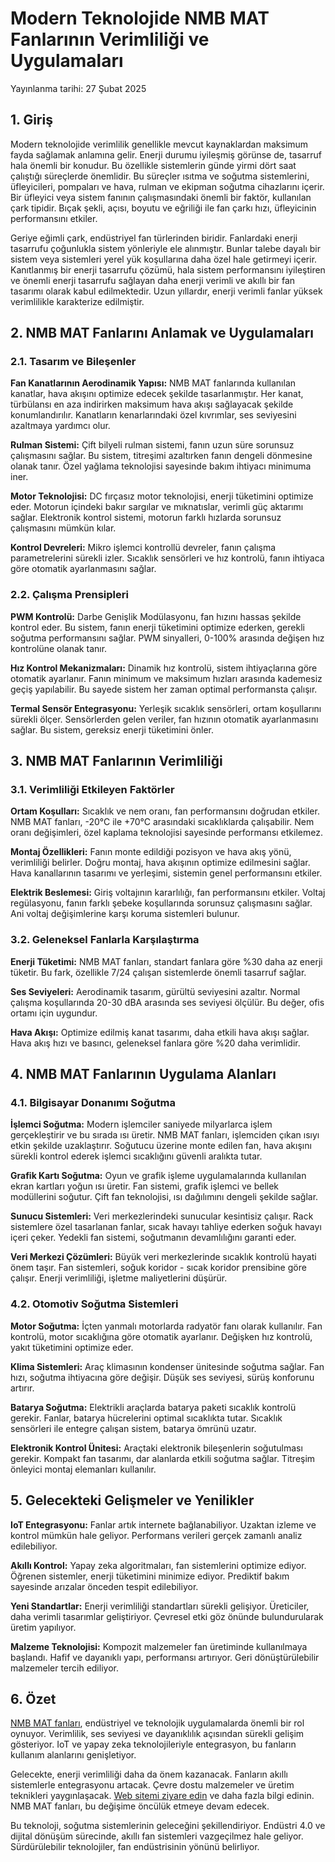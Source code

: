 # Modern Teknolojide NMB MAT Fanlarının Verimliliği ve Uygulamaları

Yayınlanma tarihi: 27 Şubat 2025

## 1. Giriş 

Modern teknolojide verimlilik genellikle mevcut kaynaklardan maksimum fayda sağlamak anlamına gelir. Enerji durumu iyileşmiş görünse de, tasarruf hala önemli bir konudur. Bu özellikle sistemlerin günde yirmi dört saat çalıştığı süreçlerde önemlidir. Bu süreçler ısıtma ve soğutma sistemlerini, üfleyicileri, pompaları ve hava, rulman ve ekipman soğutma cihazlarını içerir. Bir üfleyici veya sistem fanının çalışmasındaki önemli bir faktör, kullanılan çark tipidir. Bıçak şekli, açısı, boyutu ve eğriliği ile fan çarkı hızı, üfleyicinin performansını etkiler.

Geriye eğimli çark, endüstriyel fan türlerinden biridir. Fanlardaki enerji tasarrufu çoğunlukla sistem yönleriyle ele alınmıştır. Bunlar talebe dayalı bir sistem veya sistemleri yerel yük koşullarına daha özel hale getirmeyi içerir. Kanıtlanmış bir enerji tasarrufu çözümü, hala sistem performansını iyileştiren ve önemli enerji tasarrufu sağlayan daha enerji verimli ve akıllı bir fan tasarımı olarak kabul edilmektedir. Uzun yıllardır, enerji verimli fanlar yüksek verimlilikle karakterize edilmiştir.

## 2. NMB MAT Fanlarını Anlamak ve Uygulamaları

### 2.1. Tasarım ve Bileşenler

**Fan Kanatlarının Aerodinamik Yapısı:** NMB MAT fanlarında kullanılan kanatlar, hava akışını optimize edecek şekilde tasarlanmıştır. Her kanat, türbülansı en aza indirirken maksimum hava akışı sağlayacak şekilde konumlandırılır. Kanatların kenarlarındaki özel kıvrımlar, ses seviyesini azaltmaya yardımcı olur.

**Rulman Sistemi:** Çift bilyeli rulman sistemi, fanın uzun süre sorunsuz çalışmasını sağlar. Bu sistem, titreşimi azaltırken fanın dengeli dönmesine olanak tanır. Özel yağlama teknolojisi sayesinde bakım ihtiyacı minimuma iner.

**Motor Teknolojisi:** DC fırçasız motor teknolojisi, enerji tüketimini optimize eder. Motorun içindeki bakır sargılar ve mıknatıslar, verimli güç aktarımı sağlar. Elektronik kontrol sistemi, motorun farklı hızlarda sorunsuz çalışmasını mümkün kılar.

**Kontrol Devreleri:** Mikro işlemci kontrollü devreler, fanın çalışma parametrelerini sürekli izler. Sıcaklık sensörleri ve hız kontrolü, fanın ihtiyaca göre otomatik ayarlanmasını sağlar.

### 2.2. Çalışma Prensipleri

**PWM Kontrolü:** Darbe Genişlik Modülasyonu, fan hızını hassas şekilde kontrol eder. Bu sistem, fanın enerji tüketimini optimize ederken, gerekli soğutma performansını sağlar. PWM sinyalleri, 0-100% arasında değişen hız kontrolüne olanak tanır.

**Hız Kontrol Mekanizmaları:** Dinamik hız kontrolü, sistem ihtiyaçlarına göre otomatik ayarlanır. Fanın minimum ve maksimum hızları arasında kademesiz geçiş yapılabilir. Bu sayede sistem her zaman optimal performansta çalışır.

**Termal Sensör Entegrasyonu:** Yerleşik sıcaklık sensörleri, ortam koşullarını sürekli ölçer. Sensörlerden gelen veriler, fan hızının otomatik ayarlanmasını sağlar. Bu sistem, gereksiz enerji tüketimini önler.

## 3. NMB MAT Fanlarının Verimliliği

### 3.1. Verimliliği Etkileyen Faktörler

**Ortam Koşulları:** Sıcaklık ve nem oranı, fan performansını doğrudan etkiler. NMB MAT fanları, -20°C ile +70°C arasındaki sıcaklıklarda çalışabilir. Nem oranı değişimleri, özel kaplama teknolojisi sayesinde performansı etkilemez.

**Montaj Özellikleri:** Fanın monte edildiği pozisyon ve hava akış yönü, verimliliği belirler. Doğru montaj, hava akışının optimize edilmesini sağlar. Hava kanallarının tasarımı ve yerleşimi, sistemin genel performansını etkiler.

**Elektrik Beslemesi:** Giriş voltajının kararlılığı, fan performansını etkiler. Voltaj regülasyonu, fanın farklı şebeke koşullarında sorunsuz çalışmasını sağlar. Ani voltaj değişimlerine karşı koruma sistemleri bulunur.

### 3.2. Geleneksel Fanlarla Karşılaştırma

**Enerji Tüketimi:** NMB MAT fanları, standart fanlara göre %30 daha az enerji tüketir. Bu fark, özellikle 7/24 çalışan sistemlerde önemli tasarruf sağlar.

**Ses Seviyeleri:** Aerodinamik tasarım, gürültü seviyesini azaltır. Normal çalışma koşullarında 20-30 dBA arasında ses seviyesi ölçülür. Bu değer, ofis ortamı için uygundur.

**Hava Akışı:** Optimize edilmiş kanat tasarımı, daha etkili hava akışı sağlar. Hava akış hızı ve basıncı, geleneksel fanlara göre %20 daha verimlidir.

## 4. NMB MAT Fanlarının Uygulama Alanları

### 4.1. Bilgisayar Donanımı Soğutma

**İşlemci Soğutma:** Modern işlemciler saniyede milyarlarca işlem gerçekleştirir ve bu sırada ısı üretir. NMB MAT fanları, işlemciden çıkan ısıyı etkin şekilde uzaklaştırır. Soğutucu üzerine monte edilen fan, hava akışını sürekli kontrol ederek işlemci sıcaklığını güvenli aralıkta tutar.

**Grafik Kartı Soğutma:** Oyun ve grafik işleme uygulamalarında kullanılan ekran kartları yoğun ısı üretir. Fan sistemi, grafik işlemci ve bellek modüllerini soğutur. Çift fan teknolojisi, ısı dağılımını dengeli şekilde sağlar.

**Sunucu Sistemleri:** Veri merkezlerindeki sunucular kesintisiz çalışır. Rack sistemlere özel tasarlanan fanlar, sıcak havayı tahliye ederken soğuk havayı içeri çeker. Yedekli fan sistemi, soğutmanın devamlılığını garanti eder.

**Veri Merkezi Çözümleri:** Büyük veri merkezlerinde sıcaklık kontrolü hayati önem taşır. Fan sistemleri, soğuk koridor - sıcak koridor prensibine göre çalışır. Enerji verimliliği, işletme maliyetlerini düşürür.

### 4.2. Otomotiv Soğutma Sistemleri

**Motor Soğutma:** İçten yanmalı motorlarda radyatör fanı olarak kullanılır. Fan kontrolü, motor sıcaklığına göre otomatik ayarlanır. Değişken hız kontrolü, yakıt tüketimini optimize eder.

**Klima Sistemleri:** Araç klimasının kondenser ünitesinde soğutma sağlar. Fan hızı, soğutma ihtiyacına göre değişir. Düşük ses seviyesi, sürüş konforunu artırır.

**Batarya Soğutma:** Elektrikli araçlarda batarya paketi sıcaklık kontrolü gerekir. Fanlar, batarya hücrelerini optimal sıcaklıkta tutar. Sıcaklık sensörleri ile entegre çalışan sistem, batarya ömrünü uzatır.

**Elektronik Kontrol Ünitesi:** Araçtaki elektronik bileşenlerin soğutulması gerekir. Kompakt fan tasarımı, dar alanlarda etkili soğutma sağlar. Titreşim önleyici montaj elemanları kullanılır.

## 5. Gelecekteki Gelişmeler ve Yenilikler

**IoT Entegrasyonu:** Fanlar artık internete bağlanabiliyor. Uzaktan izleme ve kontrol mümkün hale geliyor. Performans verileri gerçek zamanlı analiz edilebiliyor.

**Akıllı Kontrol:** Yapay zeka algoritmaları, fan sistemlerini optimize ediyor. Öğrenen sistemler, enerji tüketimini minimize ediyor. Prediktif bakım sayesinde arızalar önceden tespit edilebiliyor.

**Yeni Standartlar:** Enerji verimliliği standartları sürekli gelişiyor. Üreticiler, daha verimli tasarımlar geliştiriyor. Çevresel etki göz önünde bulundurularak üretim yapılıyor.

**Malzeme Teknolojisi:** Kompozit malzemeler fan üretiminde kullanılmaya başlandı. Hafif ve dayanıklı yapı, performansı artırıyor. Geri dönüştürülebilir malzemeler tercih ediliyor.

## 6. Özet 

[NMB MAT fanları](https://cncfanlar.com/?s=nmb+mat&post_type=product), endüstriyel ve teknolojik uygulamalarda önemli bir rol oynuyor. Verimlilik, ses seviyesi ve dayanıklılık açısından sürekli gelişim gösteriyor. IoT ve yapay zeka teknolojileriyle entegrasyon, bu fanların kullanım alanlarını genişletiyor.

Gelecekte, enerji verimliliği daha da önem kazanacak. Fanların akıllı sistemlerle entegrasyonu artacak. Çevre dostu malzemeler ve üretim teknikleri yaygınlaşacak. [Web sitemi ziyare edin](https://cncfanlar.com/) ve daha fazla bilgi edinin.
NMB MAT fanları, bu değişime öncülük etmeye devam edecek.

Bu teknoloji, soğutma sistemlerinin geleceğini şekillendiriyor. Endüstri 4.0 ve dijital dönüşüm sürecinde, akıllı fan sistemleri vazgeçilmez hale geliyor. Sürdürülebilir teknolojiler, fan endüstrisinin yönünü belirliyor.
